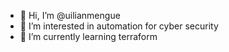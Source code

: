 - 👋 Hi, I’m @uilianmengue
- 👀 I’m interested in automation for cyber security
- 🌱 I’m currently learning terraform

<!---
uilianmengue/uilianmengue is a ✨ special ✨ repository because its `README.md` (this file) appears on your GitHub profile.
You can click the Preview link to take a look at your changes.
--->
